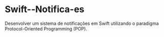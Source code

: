 # Swift--Notifica-es
Desenvolver um sistema de notificações em Swift utilizando o paradigma Protocol-Oriented Programming (POP).
